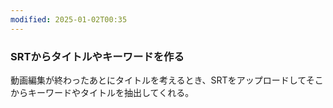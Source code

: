 ```yaml
---
modified: 2025-01-02T00:35
---
```

  

  

  

### SRTからタイトルやキーワードを作る

動画編集が終わったあとにタイトルを考えるとき、SRTをアップロードしてそこからキーワードやタイトルを抽出してくれる。